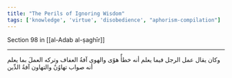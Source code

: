 ```yaml
---
title: "The Perils of Ignoring Wisdom"
tags: ['knowledge', 'virtue', 'disobedience', "aphorism-compilation"]
---
```


 Section 98 in [[al-Adab al-ṣaghīr]]

---
وكان يقال عمل الرجل فيما يعلم أنه خطأٌ هوًى والهوى آفةُ العفاف وتركه العملَ بما يعلم أنه صواب تهاوُنٌ والتهاون آفةُ الدِّين
